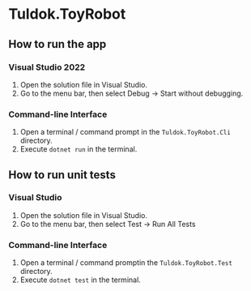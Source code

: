 # Tuldok.ToyRobot

## How to run the app

### Visual Studio 2022

1. Open the solution file in Visual Studio.
2. Go to the menu bar, then select Debug -> Start without debugging.

### Command-line Interface

1. Open a terminal / command prompt in the `Tuldok.ToyRobot.Cli` directory.
2. Execute `dotnet run` in the terminal.

## How to run unit tests

### Visual Studio

1. Open the solution file in Visual Studio.
2. Go to the menu bar, then select Test -> Run All Tests

### Command-line Interface

1. Open a terminal / command promptin the `Tuldok.ToyRobot.Test` directory.
2. Execute `dotnet test` in the terminal.